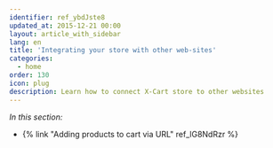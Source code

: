 ```yaml
---
identifier: ref_ybdJste8
updated_at: 2015-12-21 00:00
layout: article_with_sidebar
lang: en
title: 'Integrating your store with other web-sites'
categories:
  - home
order: 130
icon: plug
description: Learn how to connect X-Cart store to other websites
---
```



_In this section:_

*   {% link "Adding products to cart via URL" ref_lG8NdRzr %}